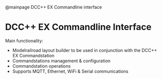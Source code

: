 
@mainpage DCC++ EX Commandline interface 
 

DCC++ EX Commandline Interface 
==============================

Main functionality:

- Modelrailroad layout builder to be used in conjunction with the DCC++ EX Commandstation 
- Commandstations management & configuration
- Commandstation operations
- Supports MQTT, Ethernet, WiFi & Serial communications

